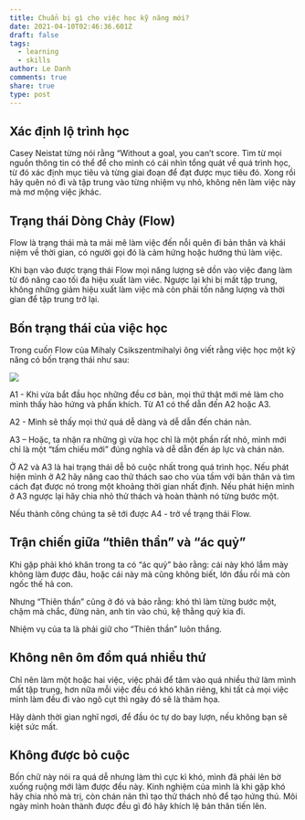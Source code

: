```yaml
---
title: Chuẩn bị gì cho việc học kỹ năng mới?
date: 2021-04-10T02:46:36.601Z
draft: false
tags:
  - learning
  - skills
author: Le Danh
comments: true
share: true
type: post
---
```

## **Xác định lộ trình học**

Casey Neistat từng nói rằng “Without a goal, you can’t score. Tìm từ mọi nguồn thông tin có thể để cho mình có cái nhìn tổng quát về quá trình học, từ đó xác định mục tiêu và từng giai đoạn để đạt được mục tiêu đó. Xong rồi hãy quên nó đi và tập trung vào từng nhiệm vụ nhỏ, không nên làm việc này mà mơ mộng việc jkhác.

## **Trạng thái Dòng Chảy (Flow)**

Flow là trạng thái mà ta mải mê làm việc đến nỗi quên đi bản thân và khái niệm về thời gian, có người gọi đó là cảm hứng hoặc hướng thú làm việc.

Khi bạn vào được trạng thái Flow mọi năng lượng sẽ dồn vào việc đang làm từ đó nâng cao tối đa hiệu xuất làm viêc. Ngược lại khi bị mất tập trung, không những giảm hiệu xuất làm việc mà còn phải tốn năng lượng và thời gian để tập trung trở lại.

## **Bốn trạng thái của việc học**

Trong cuốn Flow của Mihaly Csikszentmihalyi ông viết rằng việc học một kỹ năng có bốn trạng thái như sau:

![](uploads/stagesoflearning.png)

A1 - Khi vừa bắt đầu học những đều cơ bản, mọi thứ thật mới mẻ làm cho mình thấy hào hứng và phấn khích. Từ A1 có thể dẫn đến A2 hoặc A3.

A2 - Mình sẽ thấy mọi thứ quá dễ dàng và dễ dẫn đến chán nản.

A3 – Hoặc, ta nhận ra những gì vừa học chỉ là một phần rất nhỏ, mình mới chỉ là một “tấm chiếu mới” đúng nghĩa và dễ dẫn đến áp lực và chán nản.

Ở A2 và A3 là hai trạng thái dễ bỏ cuộc nhất trong quá trình học. Nếu phát hiện mình ở A2 hãy nâng cao thử thách sao cho vùa tầm với bản thân và tìm cách đạt được nó trong một khoảng thời gian nhất định. Nếu phát hiện mình ở A3 ngược lại hãy chia nhỏ thử thách và hoàn thành nó từng bước một.

Nếu thành công chúng ta sẽ tới được A4 - trở về trạng thái Flow.

## **Trận chiến giữa “thiên thần” và “ác quỷ”** 

Khi gặp phải khó khăn trong ta có “ác quỷ” bảo rằng: cái này khó lắm mày không làm được đâu, hoặc cái này mà cũng không biết, lớn đầu rồi mà còn ngốc thế hả con.

Nhưng “Thiên thần” cũng ở đó và bảo rằng: khó thì làm từng bước một, chậm mà chắc, đừng nản, anh tin vào chú, kệ thằng quỷ kia đi.

Nhiệm vụ của ta là phải giữ cho “Thiên thần” luôn thắng.

## **Không nên ôm đồm quá nhiều thứ**

Chỉ nên làm một hoặc hai việc, việc phải để tâm vào quá nhiều thứ làm mình mất tập trung, hơn nữa mỗi việc đều có khó khăn riêng, khi tất cả mọi việc mình làm đều đi vào ngõ cụt thì ngày đó sẽ là thảm họa.

Hãy dành thời gian nghĩ ngơi, để đầu óc tự do bay lượn, nếu không bạn sẽ kiệt sức mất.

## **Không được bỏ cuộc**

Bốn chữ này nói ra quá dễ nhưng làm thì cực kì khó, mình đã phải lên bờ xuống ruộng mới làm được đều này. Kinh nghiệm của mình là khi gặp khó hãy chia nhỏ mà trị, còn chán nản thì tạo thử thách nhỏ để tạo hứng thú. Môi ngày mình hoàn thành được đều gì đó hãy khích lệ bản thân tiến lên.